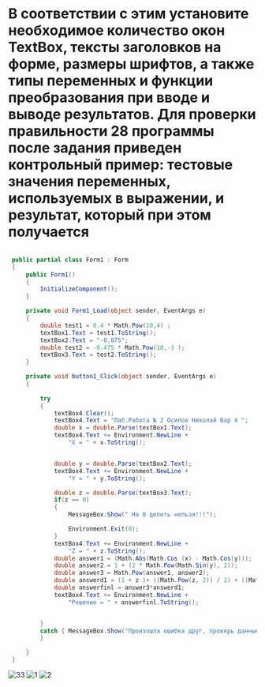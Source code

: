 В соответствии с этим установите необходимое количество окон TextBox, тексты заголовков на форме, размеры шрифтов, а также типы переменных и функции преобразования при вводе и выводе результатов. Для проверки правильности 28 программы после задания приведен контрольный пример: тестовые значения переменных, используемых в выражении, и результат, который при этом получается
==============================================
```C#

 public partial class Form1 : Form
 {
     public Form1()
     {
         InitializeComponent();
     }

     private void Form1_Load(object sender, EventArgs e)
     {
         double test1 = 0.4 * Math.Pow(10,4) ;
         textBox1.Text = test1.ToString();
         textBox2.Text = "-0,875";
         double test2 = -0.475 * Math.Pow(10,-3 );
         textBox3.Text = test2.ToString();
     }

     private void button1_Click(object sender, EventArgs e)
     {
         
         try
         {
             textBox4.Clear();
             textBox4.Text = "Лаб.Работа № 2 Осипов Николай Вар 4 ";
             double x = double.Parse(textBox1.Text);
             textBox4.Text += Environment.NewLine +
                 "X = " + x.ToString();


             double y = double.Parse(textBox2.Text);
             textBox4.Text += Environment.NewLine +
                 "Y = " + y.ToString();

             double z = double.Parse(textBox3.Text);
             if(z == 0)
             {
                 MessageBox.Show(" На 0 делить нельзя!!!");

                 Environment.Exit(0);
             }
             textBox4.Text += Environment.NewLine +
                 "Z = " + z.ToString();
             double answer1 = (Math.Abs(Math.Cos (x) - Math.Cos(y)));
             double answer2 = 1 + (2 * Math.Pow(Math.Sin(y), 2));
             double answer3 = Math.Pow(answer1, answer2);
             double answerd1 = (1 + z )+ ((Math.Pow(z, 2)) / 2) + ((Math.Pow(z, 3)) / 3) + ((Math.Pow(z, 4)) / 4);
             double answerfinl = answer3*answerd1;
             textBox4.Text += Environment.NewLine +
                 "Решение = " + answerfinl.ToString();


         }
         catch { MessageBox.Show("Произошла ошибка друг, проверь данные"); }
         }

     }
 }
```
![33](https://github.com/Nick09917/Lab2ver1/assets/115313324/127382c0-2ebe-447a-a47d-53dc834720cc)
![1](https://github.com/Nick09917/Lab2ver1/assets/115313324/f977310a-80e6-41c9-ae27-9e3a048e8362)
![2](https://github.com/Nick09917/Lab2ver1/assets/115313324/f314d643-a3ff-43f4-9a3d-251c5f2b3b12)
